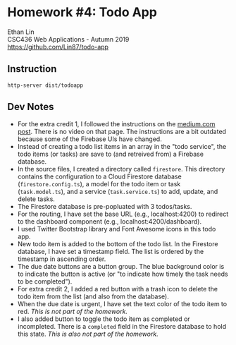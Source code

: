 # Homework #4: Todo App 
Ethan Lin  
CSC436 Web Applications - Autumn 2019  
https://github.com/Lin87/todo-app

## Instruction
`http-server dist/todoapp`

## Dev Notes
* For the extra credit 1, I followed the instructions on the [medium.com post](https://medium.com/@coderonfleek/firebase-firestore-and-angular-todo-list-application-d0fe760f6bca). There is no video on that page. The instructions are a bit outdated because some of the Firebase UIs have changed.
* Instead of creating a todo list items in an array in the "todo service", the todo items (or tasks) are save to (and retreived from) a Firebase database.
* In the source files, I created a directory called `firestore`. This directory contains the configuration to a Cloud Firestore database (`firestore.config.ts`), a model for the todo item or task (`task.model.ts`), and a service (`task.service.ts`) to add, update, and delete tasks.
* The Firestore database is pre-popluated with 3 todos/tasks.
* For the routing, I have set the base URL (e.g., localhost:4200) to redirect to the dashboard component (e.g., localhost:4200/dashboard).
* I used Twitter Bootstrap library and Font Awesome icons in this todo app.
* New todo item is added to the bottom of the todo list. In the Firestore database, I have set a timestamp field. The list is ordered by the timestamp in ascending order.
* The due date buttons are a button group. The blue background color is to indicate the button is active (or "to indicate how timely the task needs to be completed").
* For extra credit 2, I added a red button with a trash icon to delete the todo item from the list (and also from the database).
* When the due date is urgent, I have set the text color of the todo item to red. _This is not part of the homework._
* I also added button to toggle the todo item as completed or incompleted. There is a `completed` field in the Firestore database to hold this state. _This is also not part of the homework._